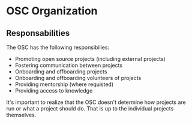 # OSC Organization

## Responsabilities

The OSC has the following responsibilies:

* Promoting open source projects \(including external projects\)
* Fostering communication between projects
* Onboarding and offboarding projects
* Onboarding and offboarding volunteers of projects
* Providing mentorship \(where requisted\)
* Providing access to knowledge

It's important to realize that the OSC doesn't determine how projects are run or what a project should do. That is up to the individual projects themselves.





